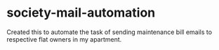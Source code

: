 # society-mail-automation
Created this to automate the task of sending maintenance bill emails to respective flat owners in my apartment.
